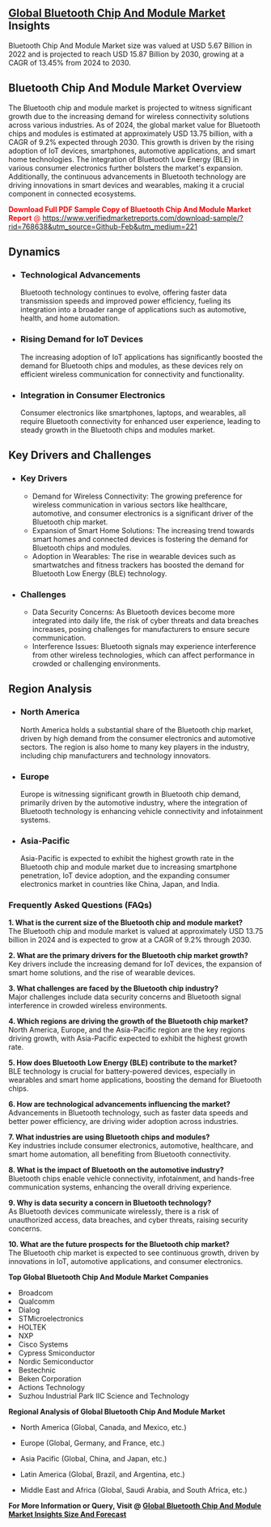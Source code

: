 <h2><a href="https://www.verifiedmarketreports.com/download-sample/?rid=768638&amp;utm_source=Github&amp;utm_medium=221" target="_blank">Global Bluetooth Chip And Module Market</a> Insights</h2><p>Bluetooth Chip And Module Market size was valued at USD 5.67 Billion in 2022 and is projected to reach USD 15.87 Billion by 2030, growing at a CAGR of 13.45% from 2024 to 2030.</p><p> <h2>Bluetooth Chip And Module Market Overview</h2> <p>The Bluetooth chip and module market is projected to witness significant growth due to the increasing demand for wireless connectivity solutions across various industries. As of 2024, the global market value for Bluetooth chips and modules is estimated at approximately USD 13.75 billion, with a CAGR of 9.2% expected through 2030. This growth is driven by the rising adoption of IoT devices, smartphones, automotive applications, and smart home technologies. The integration of Bluetooth Low Energy (BLE) in various consumer electronics further bolsters the market's expansion. Additionally, the continuous advancements in Bluetooth technology are driving innovations in smart devices and wearables, making it a crucial component in connected ecosystems. <p><span class=""><span style="color: #ff0000;"><strong>Download Full PDF Sample Copy of Bluetooth Chip And Module Market Report</strong> @ </span><a href="https://www.verifiedmarketreports.com/download-sample/?rid=768638&amp;utm_source=Github-Feb&amp;utm_medium=221" target="_blank">https://www.verifiedmarketreports.com/download-sample/?rid=768638&amp;utm_source=Github-Feb&amp;utm_medium=221</a></span></p> <h2>Dynamics</h2> <ul> <li><h3>Technological Advancements</h3> Bluetooth technology continues to evolve, offering faster data transmission speeds and improved power efficiency, fueling its integration into a broader range of applications such as automotive, health, and home automation.</li> <li><h3>Rising Demand for IoT Devices</h3> The increasing adoption of IoT applications has significantly boosted the demand for Bluetooth chips and modules, as these devices rely on efficient wireless communication for connectivity and functionality.</li> <li><h3>Integration in Consumer Electronics</h3> Consumer electronics like smartphones, laptops, and wearables, all require Bluetooth connectivity for enhanced user experience, leading to steady growth in the Bluetooth chips and modules market.</li> </ul> <h2>Key Drivers and Challenges</h2> <ul> <li><h3>Key Drivers</h3> <ul> <li>Demand for Wireless Connectivity: The growing preference for wireless communication in various sectors like healthcare, automotive, and consumer electronics is a significant driver of the Bluetooth chip market.</li> <li>Expansion of Smart Home Solutions: The increasing trend towards smart homes and connected devices is fostering the demand for Bluetooth chips and modules.</li> <li>Adoption in Wearables: The rise in wearable devices such as smartwatches and fitness trackers has boosted the demand for Bluetooth Low Energy (BLE) technology.</li> </ul> </li> <li><h3>Challenges</h3> <ul> <li>Data Security Concerns: As Bluetooth devices become more integrated into daily life, the risk of cyber threats and data breaches increases, posing challenges for manufacturers to ensure secure communication.</li> <li>Interference Issues: Bluetooth signals may experience interference from other wireless technologies, which can affect performance in crowded or challenging environments.</li> </ul> </li> </ul> <h2>Region Analysis</h2> <ul> <li><h3>North America</h3> North America holds a substantial share of the Bluetooth chip market, driven by high demand from the consumer electronics and automotive sectors. The region is also home to many key players in the industry, including chip manufacturers and technology innovators.</li> <li><h3>Europe</h3> Europe is witnessing significant growth in Bluetooth chip demand, primarily driven by the automotive industry, where the integration of Bluetooth technology is enhancing vehicle connectivity and infotainment systems.</li> <li><h3>Asia-Pacific</h3> Asia-Pacific is expected to exhibit the highest growth rate in the Bluetooth chip and module market due to increasing smartphone penetration, IoT device adoption, and the expanding consumer electronics market in countries like China, Japan, and India.</li> </ul> <h3>Frequently Asked Questions (FAQs)</h3> <p><strong>1. What is the current size of the Bluetooth chip and module market?</strong><br> The Bluetooth chip and module market is valued at approximately USD 13.75 billion in 2024 and is expected to grow at a CAGR of 9.2% through 2030.</p> <p><strong>2. What are the primary drivers for the Bluetooth chip market growth?</strong><br> Key drivers include the increasing demand for IoT devices, the expansion of smart home solutions, and the rise of wearable devices.</p> <p><strong>3. What challenges are faced by the Bluetooth chip industry?</strong><br> Major challenges include data security concerns and Bluetooth signal interference in crowded wireless environments.</p> <p><strong>4. Which regions are driving the growth of the Bluetooth chip market?</strong><br> North America, Europe, and the Asia-Pacific region are the key regions driving growth, with Asia-Pacific expected to exhibit the highest growth rate.</p> <p><strong>5. How does Bluetooth Low Energy (BLE) contribute to the market?</strong><br> BLE technology is crucial for battery-powered devices, especially in wearables and smart home applications, boosting the demand for Bluetooth chips.</p> <p><strong>6. How are technological advancements influencing the market?</strong><br> Advancements in Bluetooth technology, such as faster data speeds and better power efficiency, are driving wider adoption across industries.</p> <p><strong>7. What industries are using Bluetooth chips and modules?</strong><br> Key industries include consumer electronics, automotive, healthcare, and smart home automation, all benefiting from Bluetooth connectivity.</p> <p><strong>8. What is the impact of Bluetooth on the automotive industry?</strong><br> Bluetooth chips enable vehicle connectivity, infotainment, and hands-free communication systems, enhancing the overall driving experience.</p> <p><strong>9. Why is data security a concern in Bluetooth technology?</strong><br> As Bluetooth devices communicate wirelessly, there is a risk of unauthorized access, data breaches, and cyber threats, raising security concerns.</p> <p><strong>10. What are the future prospects for the Bluetooth chip market?</strong><br> The Bluetooth chip market is expected to see continuous growth, driven by innovations in IoT, automotive applications, and consumer electronics.</p> </p><p><strong>Top Global Bluetooth Chip And Module Market Companies</strong></p><div data-test-id=""><p><li>Broadcom</li><li> Qualcomm</li><li> Dialog</li><li> STMicroelectronics</li><li> HOLTEK</li><li> NXP</li><li> Cisco Systems</li><li> Cypress Smiconductor</li><li> Nordic Semiconductor</li><li> Bestechnic</li><li> Beken Corporation</li><li> Actions Technology</li><li> Suzhou Industrial Park IIC Science and Technology</li></p><div><strong>Regional Analysis of&nbsp;Global Bluetooth Chip And Module Market</strong></div><ul><li dir="ltr"><p dir="ltr">North America&nbsp;(Global, Canada, and Mexico, etc.)</p></li><li dir="ltr"><p dir="ltr">Europe (Global, Germany, and France, etc.)</p></li><li dir="ltr"><p dir="ltr">Asia Pacific&nbsp;(Global, China, and Japan, etc.)</p></li><li dir="ltr"><p dir="ltr">Latin America&nbsp;(Global, Brazil, and Argentina, etc.)</p></li><li dir="ltr">Middle East and Africa&nbsp;(Global, Saudi Arabia, and South Africa, etc.)</li></ul><p><strong>For More Information or Query, Visit @&nbsp;</strong><strong><a href="https://www.verifiedmarketreports.com/product/bluetooth-chip-and-module-market/?utm_source=Github&amp;utm_medium=221" target="_blank">Global Bluetooth Chip And Module Market Insights Size And Forecast</a></strong></p></div>
